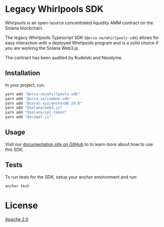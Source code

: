 # Legacy Whirlpools SDK

Whirpools is an open-source concentrated liquidity AMM contract on the Solana blockchain.

The legacy Whirlpools Typescript SDK (`@orca-so/whirlpools-sdk`) allows for easy interaction with a deployed Whirlpools program and is a solid choice if you are working the Solana Web3.js.

The contract has been audited by Kudelski and Neodyme.

## Installation

In your project, run:

```bash
yarn add "@orca-so/whirlpools-sdk"
yarn add "@orca-so/common-sdk"
yarn add "@coral-xyz/anchor@0.29.0"
yarn add "@solana/web3.js"
yarn add "@solana/spl-token"
yarn add "decimal.js"
```

## Usage

Visit our [documentation site on GitHub](https://dev.orca.so/) to to learn more about how to use this SDK.

## Tests

To run tests for the SDK, setup your anchor environment and run:

```
anchor test
```

# License

[Apache 2.0](https://choosealicense.com/licenses/apache-2.0/)
